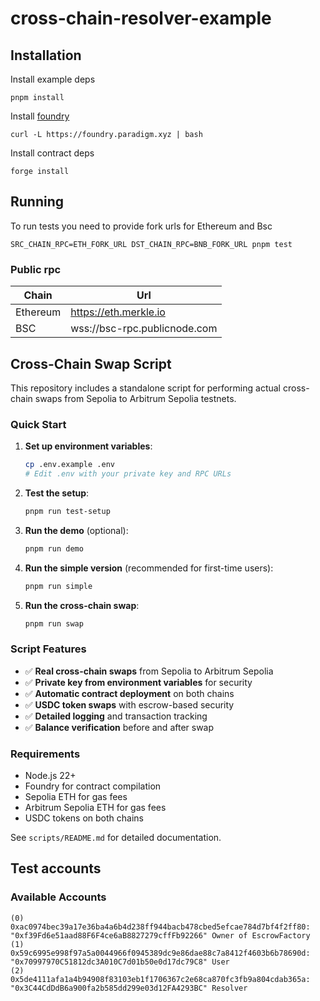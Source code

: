 # cross-chain-resolver-example

## Installation

Install example deps

```shell
pnpm install
```

Install [foundry](https://book.getfoundry.sh/getting-started/installation)

```shell
curl -L https://foundry.paradigm.xyz | bash
```

Install contract deps

```shell
forge install
```

## Running

To run tests you need to provide fork urls for Ethereum and Bsc

```shell
SRC_CHAIN_RPC=ETH_FORK_URL DST_CHAIN_RPC=BNB_FORK_URL pnpm test
```

### Public rpc

| Chain    | Url                          |
|----------|------------------------------|
| Ethereum | https://eth.merkle.io        |
| BSC      | wss://bsc-rpc.publicnode.com |

## Cross-Chain Swap Script

This repository includes a standalone script for performing actual cross-chain swaps from Sepolia to Arbitrum Sepolia testnets.

### Quick Start

1. **Set up environment variables**:
   ```bash
   cp .env.example .env
   # Edit .env with your private key and RPC URLs
   ```

2. **Test the setup**:
   ```bash
   pnpm run test-setup
   ```

3. **Run the demo** (optional):
   ```bash
   pnpm run demo
   ```

4. **Run the simple version** (recommended for first-time users):
   ```bash
   pnpm run simple
   ```

5. **Run the cross-chain swap**:
   ```bash
   pnpm run swap
   ```

### Script Features

- ✅ **Real cross-chain swaps** from Sepolia to Arbitrum Sepolia
- ✅ **Private key from environment variables** for security
- ✅ **Automatic contract deployment** on both chains
- ✅ **USDC token swaps** with escrow-based security
- ✅ **Detailed logging** and transaction tracking
- ✅ **Balance verification** before and after swap

### Requirements

- Node.js 22+
- Foundry for contract compilation
- Sepolia ETH for gas fees
- Arbitrum Sepolia ETH for gas fees
- USDC tokens on both chains

See `scripts/README.md` for detailed documentation.

## Test accounts

### Available Accounts

```
(0) 0xac0974bec39a17e36ba4a6b4d238ff944bacb478cbed5efcae784d7bf4f2ff80: "0xf39Fd6e51aad88F6F4ce6aB8827279cffFb92266" Owner of EscrowFactory
(1) 0x59c6995e998f97a5a0044966f0945389dc9e86dae88c7a8412f4603b6b78690d: "0x70997970C51812dc3A010C7d01b50e0d17dc79C8" User
(2) 0x5de4111afa1a4b94908f83103eb1f1706367c2e68ca870fc3fb9a804cdab365a: "0x3C44CdDdB6a900fa2b585dd299e03d12FA4293BC" Resolver
```
